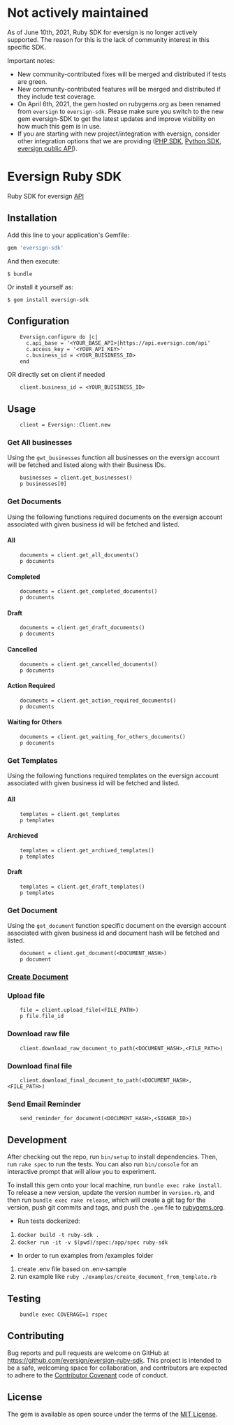 # Not actively maintained

As of June 10th, 2021, Ruby SDK for eversign is no longer actively supported. The reason for this is the lack of community interest in this specific SDK.

Important notes:
- New community-contributed fixes will be merged and distributed if tests are green.
- New community-contributed features will be merged and distributed if they include test coverage.
- On April 6th, 2021, the gem hosted on rubygems.org as been renamed from `eversign` to `eversign-sdk`. Please make sure you switch to the new gem eversign-SDK to get the latest updates and improve visibility on how much this gem is in use.
- If you are starting with new project/integration with eversign, consider other integration options that we are providing ([PHP SDK](https://github.com/eversign/eversign-php-sdk), [Python SDK](https://github.com/eversign/eversign-python-sdk), [eversign public API](https://eversign.com/api/documentation)).

# Eversign Ruby SDK

Ruby SDK for eversign [API](https://eversign.com/api/documentation)

## Installation

Add this line to your application's Gemfile:

```ruby
gem 'eversign-sdk'
```

And then execute:

    $ bundle

Or install it yourself as:

    $ gem install eversign-sdk

## Configuration

		Eversign.configure do |c|
		  c.api_base = '<YOUR_BASE_API>|https://api.eversign.com/api'
		  c.access_key = '<YOUR_API_KEY>'
		  c.business_id = <YOUR_BUISINESS_ID>
		end

OR directly set on client if needed

		client.business_id = <YOUR_BUISINESS_ID>


## Usage

		client = Eversign::Client.new

### Get All businesses
Using the `gwt_businesses` function all businesses on the eversign account will be fetched and listed along with their Business IDs.


		businesses = client.get_businesses()
		p businesses[0]


### Get Documents
Using the following functions required documents on the eversign account associated with given business id will be fetched and listed.

#### All

		documents = client.get_all_documents()
		p documents

#### Completed

		documents = client.get_completed_documents()
		p documents

#### Draft

		documents = client.get_draft_documents()
		p documents

#### Cancelled

		documents = client.get_cancelled_documents()
		p documents

#### Action Required

		documents = client.get_action_required_documents()
		p documents

#### Waiting for Others

		documents = client.get_waiting_for_others_documents()
		p documents


### Get Templates
Using the following functions required templates on the eversign account associated with given business id will be fetched and listed.

#### All

		templates = client.get_templates
		p templates

#### Archieved

		templates = client.get_archived_templates()
		p templates

#### Draft

		templates = client.get_draft_templates()
		p templates

### Get Document
Using the `get_document` function specific document on the eversign account associated with given business id and document hash will be fetched and listed.

		document = client.get_document(<DOCUMENT_HASH>)
		p document


### [Create Document](/examples/create_document.rb)

### Upload file
		
		file = client.upload_file(<FILE_PATH>)
		p file.file_id

### Download raw file
		
		client.download_raw_document_to_path(<DOCUMENT_HASH>,<FILE_PATH>)

### Download final file
		
		client.download_final_document_to_path(<DOCUMENT_HASH>,<FILE_PATH>)

### Send Email Reminder

		send_reminder_for_document(<DOCUMENT_HASH>,<SIGNER_ID>)

## Development

After checking out the repo, run `bin/setup` to install dependencies. Then, run `rake spec` to run the tests. You can also run `bin/console` for an interactive prompt that will allow you to experiment.

To install this gem onto your local machine, run `bundle exec rake install`. To release a new version, update the version number in `version.rb`, and then run `bundle exec rake release`, which will create a git tag for the version, push git commits and tags, and push the `.gem` file to [rubygems.org](https://rubygems.org).

- Run tests dockerized:

1. `docker build -t ruby-sdk .`
2. `docker run -it -v $(pwd)/spec:/app/spec ruby-sdk`

- In order to run examples from /examples folder

1. create .env file based on .env-sample
2. run example like `ruby ./examples/create_document_from_template.rb`

## Testing

		bundle exec COVERAGE=1 rspec
		
## Contributing

Bug reports and pull requests are welcome on GitHub at https://github.com/eversign/eversign-ruby-sdk. This project is intended to be a safe, welcoming space for collaboration, and contributors are expected to adhere to the [Contributor Covenant](http://contributor-covenant.org) code of conduct.


## License

The gem is available as open source under the terms of the [MIT License](http://opensource.org/licenses/MIT).
